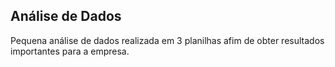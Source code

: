 ## Análise de Dados 

Pequena análise de dados realizada em 3 planilhas afim de obter resultados importantes para a empresa.
